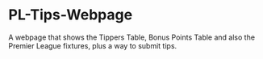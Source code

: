 # PL-Tips-Webpage
A webpage that shows the Tippers Table, Bonus Points Table and also the Premier League fixtures, plus a way to submit tips.
